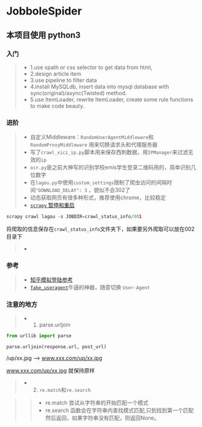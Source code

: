 # JobboleSpider

## 本项目使用 python3


### 入门
> * 1.use xpath or css selector to get data from html,
> * 2.design article item
> * 3.use pipeline to filter data
> * 4.install MySQLdb, insert data into mysql database with sync(original)/async(Twisted) method.
> * 5.use ItemLoader, rewrite ItemLoader, create some rule functions to make code beauty.

### 进阶
> * 自定义Middleware：`RandomUserAgentMiddleware`和`RandomProxyMiddleware`
用来切换请求头和代理服务器
> * 写了`crawl_xici_ip.py`脚本用来保存西刺数据，用`IPManager`来过滤无效的`ip`
> * `ocr.py`是之前大神写的识别学校emis学生登录二维码用的，简单识别几位数字
> * 在`lagou.py`中使用`custom_settings`限制了爬虫访问的间隔时间`"DOWNLOAD_DELAY": 3`
，貌似不会302了
> * 动态获取网页有很多种形式，推荐使用chrome，比较稳定
> * [`scrapy` 暂停和重启](https://doc.scrapy.org/en/latest/topics/jobs.html)
>
```python
scrapy crawl lagou -s JOBDIR=crawl_status_info/001
```
将爬取的信息保存在`crawl_status_info`文件夹下，如果要另外爬取可以放在002目录下

> *


### 参考
> * [知乎模拟登陆参考](https://github.com/xchaoinfo/fuck-login)
> * [`fake_useragent`](https://github.com/hellysmile/fake-useragent)牛逼的神器，随意切换 `User-Agent`


### 注意的地方

> * 1. parse.urljoin
```python
from urllib import parse

parse.urljoin(response.url, post_url)
```
/up/xx.jpg --> www.xxx.com/up/xx.jpg

www.xxx.com/up/xx.jpg 就保持原样

> * 2. `re.match`和`re.search`

>> * re.match 尝试从字符串的开始匹配一个模式
>> * re.search 函数会在字符串内查找模式匹配,只到找到第一个匹配然后返回，如果字符串没有匹配，则返回None。



